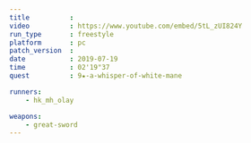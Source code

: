 ```yaml
---
title          :
video          : https://www.youtube.com/embed/5tL_zUI824Y
run_type       : freestyle
platform       : pc
patch_version  : 
date           : 2019-07-19
time           : 02'19"37
quest          : 9★-a-whisper-of-white-mane

runners:
    - hk_mh_olay

weapons:
    - great-sword
---
```

